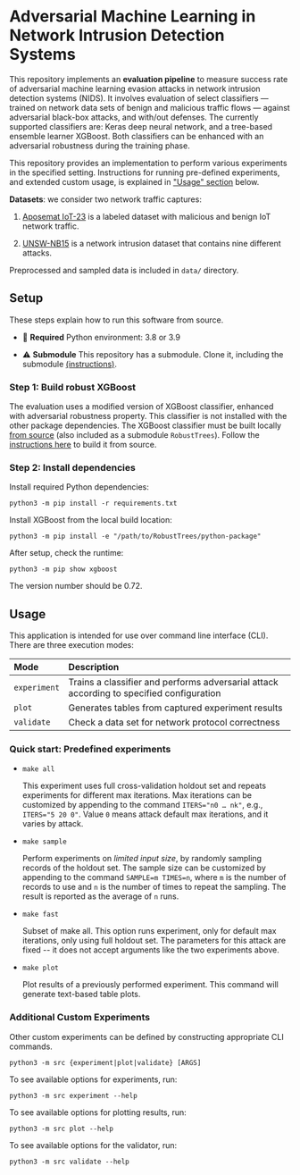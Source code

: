 # Adversarial Machine Learning in Network Intrusion Detection Systems

This repository implements an **evaluation pipeline** to measure success rate of adversarial machine learning evasion
attacks in network intrusion detection systems (NIDS). It involves evaluation of select classifiers — trained on network
data sets of benign and malicious traffic flows — against adversarial black-box attacks, and with/out defenses. The
currently supported classifiers are: Keras deep neural network, and a tree-based ensemble learner XGBoost. Both
classifiers can be enhanced with an adversarial robustness during the training phase.

This repository provides an implementation to perform various experiments in the specified setting. Instructions for
running pre-defined experiments, and extended custom usage, is explained in ["Usage" section](#usage) below.

**Datasets**: we consider two network traffic captures:

1. [Aposemat IoT-23](https://www.stratosphereips.org/datasets-iot23/) is a labeled dataset with malicious and benign IoT
   network traffic.

2. [UNSW-NB15](https://research.unsw.edu.au/projects/unsw-nb15-dataset) is a network intrusion dataset that contains
   nine different attacks.

Preprocessed and sampled data is included in `data/` directory.

## Setup

These steps explain how to run this software from source.

- :snake: **Required** Python environment: 3.8 or 3.9

- :warning: **Submodule** This repository has a submodule. Clone it, including the submodule
  [(instructions)](https://stackoverflow.com/a/4438292).

### Step 1: Build robust XGBoost

The evaluation uses a modified version of XGBoost classifier, enhanced with adversarial robustness property. This
classifier is not installed with the other package dependencies. The XGBoost classifier must be built
locally [from source](https://github.com/chenhongge/RobustTrees) (also included as a submodule `RobustTrees`). Follow
the
[instructions here](https://github.com/chenhongge/RobustTrees/tree/master/python-package#from-source) to build it from
source.

### Step 2: Install dependencies

Install required Python dependencies:

```
python3 -m pip install -r requirements.txt
```

Install XGBoost from the local build location:

```
python3 -m pip install -e "/path/to/RobustTrees/python-package"
```

After setup, check the runtime:

```
python3 -m pip show xgboost
```

The version number should be 0.72.

## Usage

This application is intended for use over command line interface (CLI). There are three execution modes:

| Mode         | Description                                                                              |
|:-------------|:-----------------------------------------------------------------------------------------|
| `experiment` | Trains a classifier and performs adversarial attack according to specified configuration |
| `plot`       | Generates tables from captured experiment results                                        |
| `validate`   | Check a data set for network protocol correctness                                        |

### Quick start: Predefined experiments

* `make all`

  This experiment uses full cross-validation holdout set and repeats experiments for different max iterations. Max
  iterations can be customized by appending to the command `ITERS="n0 … nk"`, e.g., `ITERS="5 20 0"`. Value `0` means
  attack default max iterations, and it varies by attack.

* `make sample`

  Perform experiments on _limited input size_, by randomly sampling records of the holdout set. The sample size can be
  customized by appending to the command `SAMPLE=m TIMES=n`, where `m` is the number of records to use and `n` is the
  number of times to repeat the sampling. The result is reported as the average of `n` runs.

* `make fast`

  Subset of make all. This option runs experiment, only for default max iterations, only using full holdout set. The
  parameters for this attack are fixed -- it does not accept arguments like the two experiments above.

* `make plot`

  Plot results of a previously performed experiment. This command will generate text-based table plots.

### Additional Custom Experiments

Other custom experiments can be defined by constructing appropriate CLI commands.

```
python3 -m src {experiment|plot|validate} [ARGS]
```

To see available options for experiments, run:

```
python3 -m src experiment --help
```

To see available options for plotting results, run:

```
python3 -m src plot --help
```

To see available options for the validator, run:

```
python3 -m src validate --help
```
